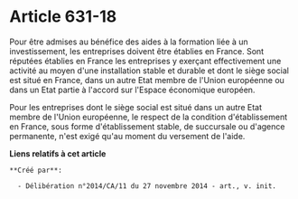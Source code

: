 # Article 631-18

Pour être admises au bénéfice des aides à la formation liée à un investissement, les entreprises doivent être établies en
France. Sont réputées établies en France les entreprises y exerçant effectivement une activité au moyen d'une installation
stable et durable et dont le siège social est situé en France, dans un autre Etat membre de l'Union européenne ou dans un
Etat partie à l'accord sur l'Espace économique européen. 

Pour les entreprises dont le siège social est situé dans un autre Etat membre de l'Union européenne, le respect de la
condition d'établissement en France, sous forme d'établissement stable, de succursale ou d'agence permanente, n'est exigé
qu'au moment du versement de l'aide.

**Liens relatifs à cet article**

	**Créé par**:

	  - Délibération n°2014/CA/11 du 27 novembre 2014 - art., v. init.

